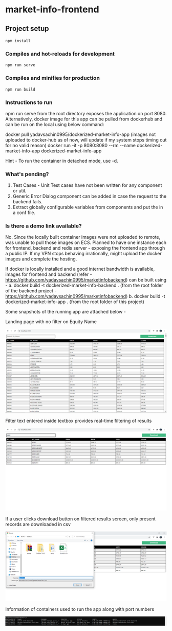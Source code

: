 # market-info-frontend

## Project setup
```
npm install
```

### Compiles and hot-reloads for development
```
npm run serve
```

### Compiles and minifies for production
```
npm run build
```

### Instructions to run

npm run serve from the root directory exposes the application on port 8080. Alternatively, docker image for this app can be pulled from dockerhub and can be run on the local using below command:

docker pull yadavsachin0995/dockerized-market-info-app (images not uploaded to docker-hub as of now, will update if my system stops timing out for no valid reason)
docker run -it -p 8080:8080 --rm --name dockerized-market-info-app dockerized-market-info-app


Hint - To run the container in detached mode, use -d.


### What's pending?

1. Test Cases - Unit Test cases have not been written for any component or util.
2. Generic Error Dialog component can be added in case the request to the backend fails.
3. Extract globally configurable variables from components and put the in a conf file.


### Is there a demo link available?

No. Since the locally built container images were not uploaded to remote, was unable to pull those images on ECS. Planned to have one instance each for frontend, backend and redis server - exposing the frontend app through a public IP. If my VPN stops behaving irrationally, might upload the docker images and complete the hosting. 

If docker is locally installed and a good internet bandwidth is available, images for frontend and backend (refer - https://github.com/yadavsachin0995/marketinfobackend) can be built using -
a. docker build -t dockerized-market-info-backend . (from the root folder of the backend project - https://github.com/yadavsachin0995/marketinfobackend)
b. docker build -t dockerized-market-info-app . (from the root folder of this project)


Some snapshots of the running app are attached below -

Landing page with no filter on Equity Name

![alt text](/snapshots/screen1.PNG)

Filter text entered inside textbox provides real-time filtering of results

![alt text](/snapshots/screen2.PNG)

If a user clicks download button on filtered results screen, only present records are downloaded in csv

![alt text](/snapshots/screen3.PNG)

Information of containers used to run the app along with port numbers

![alt text](/snapshots/screen4.PNG)